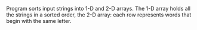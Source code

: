 Program sorts input strings into 1-D and 2-D arrays. The 1-D array holds 
all the strings in a sorted order, the 2-D array: each row represents
words that begin with the same letter.
